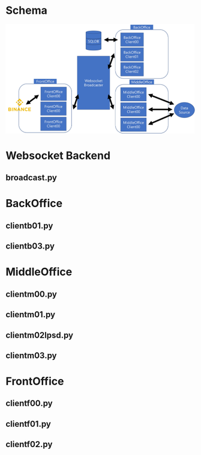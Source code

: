 # Schema
![Alt text](./log/architect.jpg?raw=true "scheme")

# Websocket Backend
## broadcast.py

# BackOffice
## clientb01.py

## clientb03.py

# MiddleOffice
## clientm00.py

## clientm01.py

## clientm02lpsd.py

## clientm03.py


# FrontOffice
## clientf00.py

## clientf01.py

## clientf02.py
